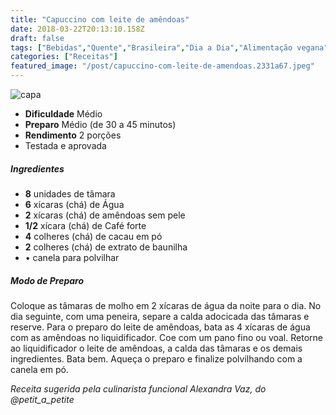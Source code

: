 ```yaml
---
title: "Capuccino com leite de amêndoas"
date: 2018-03-22T20:13:10.158Z
draft: false
tags: ["Bebidas","Quente","Brasileira","Dia a Dia","Alimentação vegana","Bebidas","Café","receita sem lactose","Receitas","Receitas simples e fáceis"]
categories: ["Receitas"]
featured_image: "/post/capuccino-com-leite-de-amendoas.2331a67.jpeg"
---
```


![capa](/post/capuccino-com-leite-de-amendoas.2331a67.jpeg)

*   **Dificuldade** Médio
*   **Preparo** Médio (de 30 a 45 minutos)
*   **Rendimento** 2 porções
*   Testada e aprovada
    

##### Ingredientes

*   **8** unidades de tâmara
*   **6** xícaras (chá) de Água
*   **2** xícaras (chá) de amêndoas sem pele
*   **1/2** xícara (chá) de Café forte
*   **4** colheres (chá) de cacau em pó
*   **2** colheres (chá) de extrato de baunilha
*   • canela para polvilhar

##### Modo de Preparo

Coloque as tâmaras de molho em 2 xícaras de água da noite para o dia. No dia seguinte, com uma peneira, separe a calda adocicada das tâmaras e reserve. Para o preparo do leite de amêndoas, bata as 4 xícaras de água com as amêndoas no liquidificador. Coe com um pano fino ou voal. Retorne ao liquidificador o leite de amêndoas, a calda das tâmaras e os demais ingredientes. Bata bem. Aqueça o preparo e finalize polvilhando com a canela em pó.

_Receita sugerida pela culinarista funcional Alexandra Vaz, do @petit\_a\_petite_
